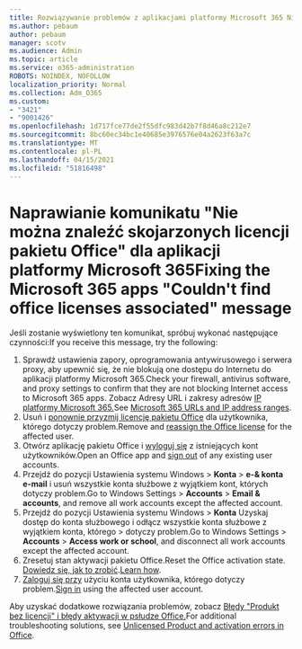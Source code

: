 ```yaml
---
title: Rozwiązywanie problemów z aplikacjami platformy Microsoft 365 Nie można odnaleźć skojarzonego komunikatu z licencjami pakietu Office
ms.author: pebaum
author: pebaum
manager: scotv
ms.audience: Admin
ms.topic: article
ms.service: o365-administration
ROBOTS: NOINDEX, NOFOLLOW
localization_priority: Normal
ms.collection: Adm_O365
ms.custom:
- "3421"
- "9001426"
ms.openlocfilehash: 1d717fce77de2f55dfc983d42b7f8d46a8c212e7
ms.sourcegitcommit: 8bc60ec34bc1e40685e3976576e04a2623f63a7c
ms.translationtype: MT
ms.contentlocale: pl-PL
ms.lasthandoff: 04/15/2021
ms.locfileid: "51816498"
---
```

# <a name="fixing-the-microsoft-365-apps-couldnt-find-office-licenses-associated-message"></a><span data-ttu-id="e766d-102">Naprawianie komunikatu "Nie można znaleźć skojarzonych licencji pakietu Office" dla aplikacji platformy Microsoft 365</span><span class="sxs-lookup"><span data-stu-id="e766d-102">Fixing the Microsoft 365 apps "Couldn't find office licenses associated" message</span></span>

<span data-ttu-id="e766d-103">Jeśli zostanie wyświetlony ten komunikat, spróbuj wykonać następujące czynności:</span><span class="sxs-lookup"><span data-stu-id="e766d-103">If you receive this message, try the following:</span></span>

1. <span data-ttu-id="e766d-104">Sprawdź ustawienia zapory, oprogramowania antywirusowego i serwera proxy, aby upewnić się, że nie blokują one dostępu do Internetu do aplikacji platformy Microsoft 365.</span><span class="sxs-lookup"><span data-stu-id="e766d-104">Check your firewall, antivirus software, and proxy settings to confirm that they are not blocking Internet access to Microsoft 365 apps.</span></span> <span data-ttu-id="e766d-105">Zobacz Adresy URL i zakresy adresów [IP platformy Microsoft 365.](https://docs.microsoft.com/office365/enterprise/urls-and-ip-address-ranges)</span><span class="sxs-lookup"><span data-stu-id="e766d-105">See [Microsoft 365 URLs and IP address ranges](https://docs.microsoft.com/office365/enterprise/urls-and-ip-address-ranges).</span></span>
2. <span data-ttu-id="e766d-106">Usuń i [ponownie przyzmij licencję pakietu Office](https://docs.microsoft.com/microsoft-365/admin/manage/assign-licenses-to-users) dla użytkownika, którego dotyczy problem.</span><span class="sxs-lookup"><span data-stu-id="e766d-106">Remove and [reassign the Office license](https://docs.microsoft.com/microsoft-365/admin/manage/assign-licenses-to-users) for the affected user.</span></span> 
3. <span data-ttu-id="e766d-107">Otwórz aplikację pakietu Office i [wyloguj się](https://support.office.com/article/5a20dc11-47e9-4b6f-945d-478cb6d92071) z istniejących kont użytkowników.</span><span class="sxs-lookup"><span data-stu-id="e766d-107">Open an Office app and [sign out](https://support.office.com/article/5a20dc11-47e9-4b6f-945d-478cb6d92071) of any existing user accounts.</span></span>
4. <span data-ttu-id="e766d-108">Przejdź do pozycji Ustawienia systemu Windows > **Konta**  >  **e-& konta e-mail** i usuń wszystkie konta służbowe z wyjątkiem kont, których dotyczy problem.</span><span class="sxs-lookup"><span data-stu-id="e766d-108">Go to Windows Settings > **Accounts** > **Email & accounts**, and remove all work accounts except the affected account.</span></span>
5. <span data-ttu-id="e766d-109">Przejdź do pozycji Ustawienia systemu Windows > **Konta** Uzyskaj dostęp do konta służbowego i odłącz wszystkie konta służbowe z wyjątkiem konta, którego  >  dotyczy problem.</span><span class="sxs-lookup"><span data-stu-id="e766d-109">Go to Windows Settings > **Accounts** > **Access work or school**, and disconnect all work accounts except the affected account.</span></span>
6. <span data-ttu-id="e766d-110">Zresetuj stan aktywacji pakietu Office.</span><span class="sxs-lookup"><span data-stu-id="e766d-110">Reset the Office activation state.</span></span> <span data-ttu-id="e766d-111">[Dowiedz się, jak to zrobić](https://docs.microsoft.com/office365/troubleshoot/activation/reset-office-365-proplus-activation-state).</span><span class="sxs-lookup"><span data-stu-id="e766d-111">[Learn how](https://docs.microsoft.com/office365/troubleshoot/activation/reset-office-365-proplus-activation-state).</span></span>
7. <span data-ttu-id="e766d-112">[Zaloguj się przy](https://support.office.com/article/628ea040-f265-49de-b986-be09c3ebf8a9) użyciu konta użytkownika, którego dotyczy problem.</span><span class="sxs-lookup"><span data-stu-id="e766d-112">[Sign in](https://support.office.com/article/628ea040-f265-49de-b986-be09c3ebf8a9) using the affected user account.</span></span>

<span data-ttu-id="e766d-113">Aby uzyskać dodatkowe rozwiązania problemów, zobacz [Błędy "Produkt bez licencji" i błędy aktywacji w psłudze Office.](https://support.office.com/Article/0d23d3c0-c19c-4b2f-9845-5344fedc4380)</span><span class="sxs-lookup"><span data-stu-id="e766d-113">For additional troubleshooting solutions, see [Unlicensed Product and activation errors in Office](https://support.office.com/Article/0d23d3c0-c19c-4b2f-9845-5344fedc4380).</span></span>